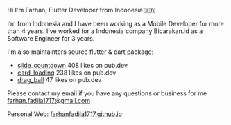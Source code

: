 Hi I'm Farhan, Flutter Developer from Indonesia 🇮🇩

I’m from Indonesia and I have been working as a Mobile Developer for more than 4 years. I’ve worked for a Indonesia company Bicarakan.id as a Software Engineer for 3 years.

I'm also maintainters source flutter & dart package:
- [slide_countdown](https://pub.dev/packages/slide_countdown) 408 likes on pub.dev
- [card_loading](https://pub.dev/packages/card_loading) 238 likes on pub.dev
- [drag_ball](https://pub.dev/packages/drag_ball) 47 likes on pub.dev


Please contact my email if you have any questions or business for me [farhan.fadila1717@gmail.com](mailto:farhan.fadila1717@gmail.com)

Personal Web: [farhanfadila1717.github.io](https://farhanfadila1717.github.io/)

